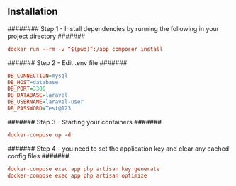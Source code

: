 ## Installation



######## Step 1 - Install dependencies by running the following in your project directory #######
```ini
docker run --rm -v “$(pwd)”:/app composer install
```

####### Step 2 - Edit .env file #######
```ini
DB_CONNECTION=mysql
DB_HOST=database
DB_PORT=3306
DB_DATABASE=laravel
DB_USERNAME=laravel-user
DB_PASSWORD=Test@123
```

####### Step 3 - Starting your containers #######
```ini
docker-compose up -d
```
####### Step 4 - you need to set the application key and clear any cached config files #######
```ini
docker-compose exec app php artisan key:generate 
docker-compose exec app php artisan optimize
```













